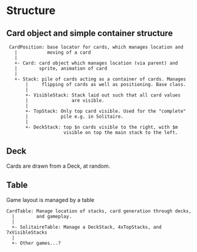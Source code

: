 #  Structure

## Card object and simple container structure
```
 CardPosition: base locator for cards, which manages location and
   |           moving of a card
   |
   +- Card: card object which manages location (via parent) and
   |        sprite, animation of card
   |
   +- Stack: pile of cards acting as a container of cards. Manages
       |     flipping of cards as well as positioning. Base class.
       |
       +- VisibleStack: Stack laid out such that all card values
       |                are visible.
       |
       +- TopStack: Only top card visible. Used for the "complete"
       |            pile e.g. in Solitaire.
       |
       +- DeckStack: top $n cards visible to the right, with $m
                     visible on top the main stack to the left.
```


## Deck

Cards are drawn from a Deck, at random.

## Table

Game layout is managed by a table

```
CardTable: Manage location of stacks, card generation through decks,
  |        and gameplay.
  |
  +- SolitaireTable: Manage a DeckStack, 4xTopStacks, and 7xVisibleStacks
  |
  +- Other games...?
```

